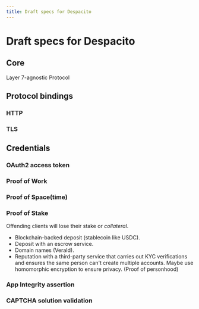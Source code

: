 ```yaml
---
title: Draft specs for Despacito
---
```


# Draft specs for Despacito

## Core

Layer 7-agnostic Protocol

## Protocol bindings

### HTTP

### TLS

## Credentials

### OAuth2 access token

### Proof of Work

### Proof of Space(time)

### Proof of Stake

Offending clients will lose their stake or _collateral_.

- Blockchain-backed deposit (stablecoin like USDC).
- Deposit with an escrow service.
- Domain names (VeraId).
- Reputation with a third-party service that carries out KYC verifications and ensures the same person can't create multiple accounts. Maybe use homomorphic encryption to ensure privacy. (Proof of personhood)

### App Integrity assertion

### CAPTCHA solution validation
